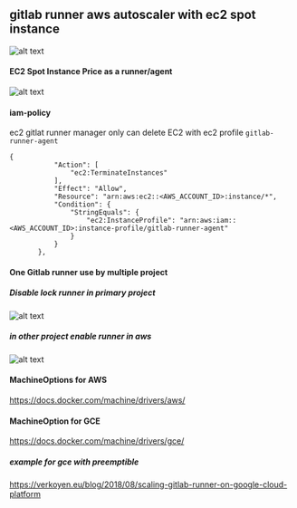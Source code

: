 ## gitlab runner aws autoscaler with ec2 spot instance

![alt text](https://i.imgur.com/1byPnQS.jpg)

#### EC2 Spot Instance Price as a runner/agent
![alt text](https://i.imgur.com/o6OVzk9.png)


#### iam-policy
ec2 gitlat runner manager only can delete EC2 with ec2 profile `gitlab-runner-agent`
 ```
 {
            "Action": [
                "ec2:TerminateInstances"
            ],
            "Effect": "Allow",
            "Resource": "arn:aws:ec2::<AWS_ACCOUNT_ID>:instance/*",
            "Condition": {
                "StringEquals": {
                    "ec2:InstanceProfile": "arn:aws:iam::<AWS_ACCOUNT_ID>:instance-profile/gitlab-runner-agent"
                }
            }
        },
```        

#### One Gitlab runner use by multiple project
##### Disable lock runner in primary project
![alt text](https://i.imgur.com/uSfcfKk.png)
##### in other project enable runner in aws
![alt text](https://i.imgur.com/PO17CTY.png)



#### MachineOptions for AWS
https://docs.docker.com/machine/drivers/aws/

#### MachineOption for GCE
https://docs.docker.com/machine/drivers/gce/
##### example for gce with preemptible
https://verkoyen.eu/blog/2018/08/scaling-gitlab-runner-on-google-cloud-platform


        
